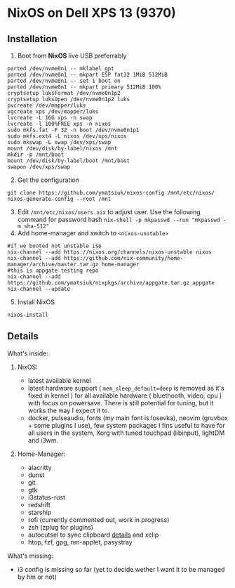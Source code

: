 # NixOS on Dell XPS 13 (9370)

## Installation

1. Boot from **NixOS** live USB preferrably
```
parted /dev/nvme0n1 -- mklabel gpt
parted /dev/nvme0n1 -- mkpart ESP fat32 1MiB 512MiB
parted /dev/nvme0n1 -- set 1 boot on
parted /dev/nvme0n1 -- mkpart primary 512MiB 100%
cryptsetup luksFormat /dev/nvme0n1p2
cryptsetup luksOpen /dev/nvme0n1p2 luks
pvcreate /dev/mapper/luks
vgcreate xps /dev/mapper/luks
lvcreate -L 16G xps -n swap
lvcreate -l 100%FREE xps -n nixos
sudo mkfs.fat -F 32 -n boot /dev/nvme0n1p1
sudo mkfs.ext4 -L nixos /dev/xps/nixos
sudo mkswap -L swap /dev/xps/swap
mount /dev/disk/by-label/nixos /mnt
mkdir -p /mnt/boot
mount /dev/disk/by-label/boot /mnt/boot
swapon /dev/xps/swap
```
2. Get the configuration
```
git clone https://github.com/ymatsiuk/nixos-config /mnt/etc/nixos/
nixos-generate-config --root /mnt
```
3. Edit `/mnt/etc/nixos/users.nix` to adjust user. Use the following command for password hash `nix-shell -p mkpasswd --run "mkpasswd -m sha-512"`
4. Add home-manager and switch to `<nixos-unstable>`
```
#if we booted not unstable iso
nix-channel --add https://nixos.org/channels/nixos-unstable nixos
nix-channel --add https://github.com/nix-community/home-manager/archive/master.tar.gz home-manager
#this is appgate testing repo
nix-channel --add https://github.com/ymatsiuk/nixpkgs/archive/appgate.tar.gz appgate
nix-channel --update
```
5. Install NixOS
```
nixos-install
```

## Details

What's inside:
1. NixOS:
    * latest available kernel
    * latest hardware support ( `mem_sleep_default=deep` is removed as it's fixed in kernel ) for all available hardware ( bluethooth, video, cpu ) with focus on powersave. There is still potential for tuning, but it works the way I expect it to.
    * docker, pulseaudio, fonts (my main font is Iosevka), neovim (gruvbox + some plugins I use), few system packages I fins useful to have for all users in the system, Xorg with tuned touchpad (libinput), lightDM and i3wm.

2. Home-Manager:
    * alacritty
    * dunst
    * git
    * gtk
    * i3status-rust
    * redshift
    * starship
    * rofi (currently commented out, work in progress)
    * zsh (zplug for plugins)
    * autocutsel to sync clipboard [details](https://specifications.freedesktop.org/clipboards-spec/clipboards-latest.txt) and xclip
    * htop, fzf, gpg, nm-applet, pasystray

What's missing:
  * i3 config is missing so far (yet to decide wether I want it to be managed by hm or not)
